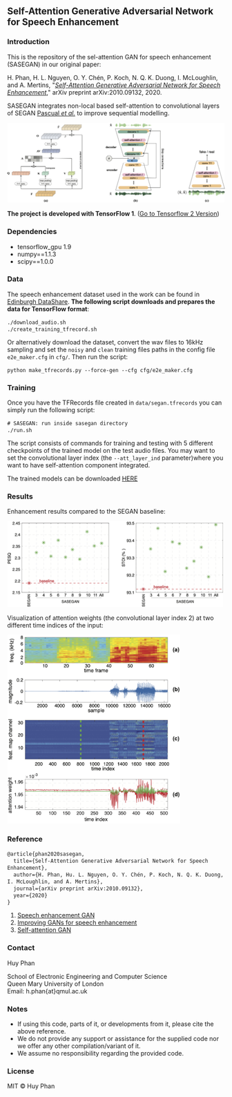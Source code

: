## Self-Attention Generative Adversarial Network for Speech Enhancement


### Introduction

This is the repository of the sel-attention GAN for speech enhancement (SASEGAN) in our original paper:

H. Phan, H. L. Nguyen, O. Y. Chén, P. Koch, N. Q. K. Duong, I. McLoughlin, and A. Mertins, "[_Self-Attention Generative Adversarial Network for Speech Enhancement_](https://arxiv.org/pdf/2010.09132)," arXiv preprint arXiv:2010.09132, 2020.

SASEGAN integrates non-local based self-attention to convolutional layers of SEGAN [Pascual _et al._](https://arxiv.org/abs/1703.09452) to improve sequential modelling. 

[//]: #![SASESEGAN](assets/sasegan.png)
<img src="assets/sasegan.png" alt="sasegan.png" width="800"/>


**The project is developed with TensorFlow 1**. ([Go to Tensorflow 2 Version](https://github.com/usimarit/sasegan))
### Dependencies

* tensorflow_gpu 1.9
* numpy==1.1.3
* scipy==1.0.0

### Data

The speech enhancement dataset used in the work can be found in [Edinburgh DataShare](http://datashare.is.ed.ac.uk/handle/10283/1942). **The following script downloads and prepares the data for TensorFlow format**:

```
./download_audio.sh
./create_training_tfrecord.sh
```

Or alternatively download the dataset, convert the wav files to 16kHz sampling and set the `noisy` and `clean` training files paths in the config file `e2e_maker.cfg` in `cfg/`. Then run the script:

```
python make_tfrecords.py --force-gen --cfg cfg/e2e_maker.cfg
```

### Training

Once you have the TFRecords file created in `data/segan.tfrecords` you can simply run the following script:

```
# SASEGAN: run inside sasegan directory
./run.sh
```
The script consists of commands for training and testing with 5 different checkpoints of the trained model on the test audio files. You may want to set the convolutional layer index (the `--att_layer_ind` parameter)where you want to have self-attention component integrated.

The trained models can be downloaded [HERE](https://zenodo.org/record/4288589)

### Results

Enhancement results compared to the SEGAN baseline:

[//]: #![results](assets/pesq_stoi.png)
<img src="assets/pesq_stoi.png" alt="pesq_stoi.png" width="500"/>

Visualization of attention weights (the convolutional layer index 2) at two different time indices of the input:

[//]: #![results](assets/attention_layer2.png)
<img src="assets/attention_layer2.png" alt="attention_layer2.png" width="400"/>


### Reference

```
@article{phan2020sasegan,
  title={Self-Attention Generative Adversarial Network for Speech Enhancement},
  author={H. Phan, Hu. L. Nguyen, O. Y. Chén, P. Koch, N. Q. K. Duong, I. McLoughlin, and A. Mertins},
  journal={arXiv preprint arXiv:2010.09132},
  year={2020}
}
```

1. [Speech enhancement GAN](https://github.com/santi-pdp/segan)
2. [Improving GANs for speech enhancement](https://github.com/pquochuy/idsegan)
2. [Self-attention GAN](https://github.com/brain-research/self-attention-gan)

### Contact

Huy Phan 

School of Electronic Engineering and Computer Science  
Queen Mary University of London  
Email: h.phan{at}qmul.ac.uk  

### Notes

* If using this code, parts of it, or developments from it, please cite the above reference.
* We do not provide any support or assistance for the supplied code nor we offer any other compilation/variant of it.
* We assume no responsibility regarding the provided code.


### License

MIT © Huy Phan
